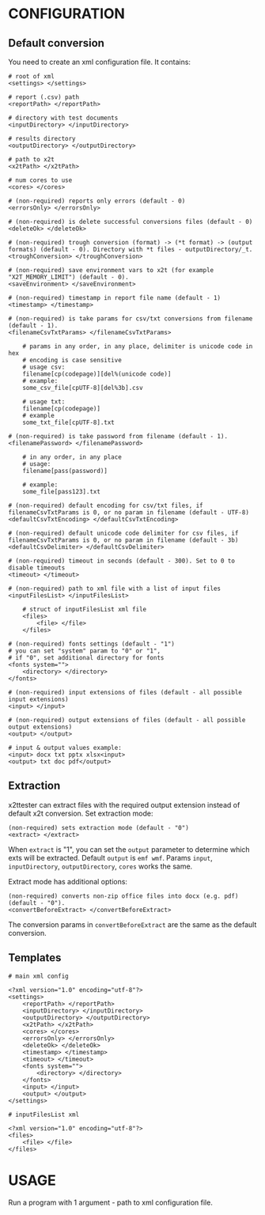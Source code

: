 CONFIGURATION
=============

## Default conversion

You need to create an xml configuration file. It contains:

	# root of xml
	<settings> </settings>

	# report (.csv) path
	<reportPath> </reportPath>

	# directory with test documents
	<inputDirectory> </inputDirectory>

	# results directory
	<outputDirectory> </outputDirectory>

	# path to x2t
	<x2tPath> </x2tPath>

	# num cores to use
	<cores> </cores>

	# (non-required) reports only errors (default - 0)
	<errorsOnly> </errorsOnly>

	# (non-required) is delete successful conversions files (default - 0)
	<deleteOk> </deleteOk>

	# (non-required) trough conversion (format) -> (*t format) -> (output formats) (default - 0). Directory with *t files - outputDirectory/_t.
	<troughConversion> </troughConversion>

	# (non-required) save environment vars to x2t (for example "X2T_MEMORY_LIMIT") (default - 0). 
	<saveEnvironment> </saveEnvironment>

	# (non-required) timestamp in report file name (default - 1)
	<timestamp> </timestamp>

	# (non-required) is take params for csv/txt conversions from filename (default - 1).
	<filenameCsvTxtParams> </filenameCsvTxtParams>

		# params in any order, in any place, delimiter is unicode code in hex
		# encoding is case sensitive
		# usage csv:
		filename[cp(codepage)][del%(unicode code)]
		# example:
		some_csv_file[cpUTF-8][del%3b].csv

		# usage txt:
		filename[cp(codepage)]
		# example
		some_txt_file[cpUTF-8].txt

	# (non-required) is take password from filename (default - 1).
	<filenamePassword> </filenamePassword>

		# in any order, in any place
		# usage:
		filename[pass(password)]

		# example:
		some_file[pass123].txt

	# (non-required) default encoding for csv/txt files, if filenameCsvTxtParams is 0, or no param in filename (default - UTF-8)
	<defaultCsvTxtEncoding> </defaultCsvTxtEncoding>

	# (non-required) default unicode code delimiter for csv files, if filenameCsvTxtParams is 0, or no param in filename (default - 3b)
	<defaultCsvDelimiter> </defaultCsvDelimiter>

	# (non-required) timeout in seconds (default - 300). Set to 0 to disable timeouts
	<timeout> </timeout>

	# (non-required) path to xml file with a list of input files
	<inputFilesList> </inputFilesList>

		# struct of inputFilesList xml file
		<files>
			<file> </file>
		</files>

	# (non-required) fonts settings (default - "1")
	# you can set "system" param to "0" or "1",
	# if "0", set additional directory for fonts
	<fonts system="">
		<directory> </directory>
	</fonts>

	# (non-required) input extensions of files (default - all possible input extensions)
	<input> </input>

	# (non-required) output extensions of files (default - all possible output extensions)
	<output> </output>

	# input & output values example:
	<input> docx txt pptx xlsx<input>
	<output> txt doc pdf</output>
	
## Extraction
x2ttester can extract files with the required output extension instead of default x2t conversion. Set extraction mode:

	(non-required) sets extraction mode (default - "0")
	<extract> </extract>

When `extract` is "1", you can set the `output` parameter to determine which exts will be extracted. Default `output` is `emf wmf`.
Params `input`, `inputDirectory`, `outputDirectory`, `cores` works the same.

Extract mode has additional options:

	(non-required) converts non-zip office files into docx (e.g. pdf) (default - "0").
	<convertBeforeExtract> </convertBeforeExtract>

The conversion params in `convertBeforeExtract` are the same as the default conversion.

## Templates

	# main xml config

	<?xml version="1.0" encoding="utf-8"?>
	<settings>
		<reportPath> </reportPath>
		<inputDirectory> </inputDirectory>
		<outputDirectory> </outputDirectory>
		<x2tPath> </x2tPath>
		<cores> </cores>
		<errorsOnly> </errorsOnly>
		<deleteOk> </deleteOk>
		<timestamp> </timestamp>
		<timeout> </timeout>
		<fonts system="">
			<directory> </directory>
		</fonts>
		<input> </input>
		<output> </output>
	</settings>

	# inputFilesList xml
	
	<?xml version="1.0" encoding="utf-8"?>
	<files>
		<file> </file>
	</files>

USAGE
=====

Run a program with 1 argument - path to xml configuration file.